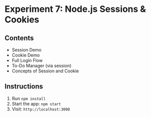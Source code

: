 # Experiment 7: Node.js Sessions & Cookies

## Contents

- Session Demo
- Cookie Demo
- Full Login Flow
- To-Do Manager (via session)
- Concepts of Session and Cookie

## Instructions

1. Run `npm install`
2. Start the app: `npm start`
3. Visit: `http://localhost:3000`
